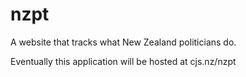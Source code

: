 # nzpt
 A website that tracks what New Zealand politicians do.

Eventually this application will be hosted at cjs.nz/nzpt
